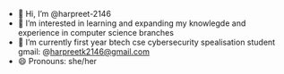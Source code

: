 - 👋 Hi, I’m @harpreet-2146
- 👀 I’m interested in learning and expanding my knowlegde and experience in computer science branches 
- 🌱 I’m currently first year btech cse cybersecurity spealisation student 
  gmail: @harpreetk2146@gmail.com
- 😄 Pronouns: she/her

<!---
harpreet-2146/harpreet-2146 is a ✨ special ✨ repository because its `README.md` (this file) appears on your GitHub profile.
You can click the Preview link to take a look at your changes.
--->
